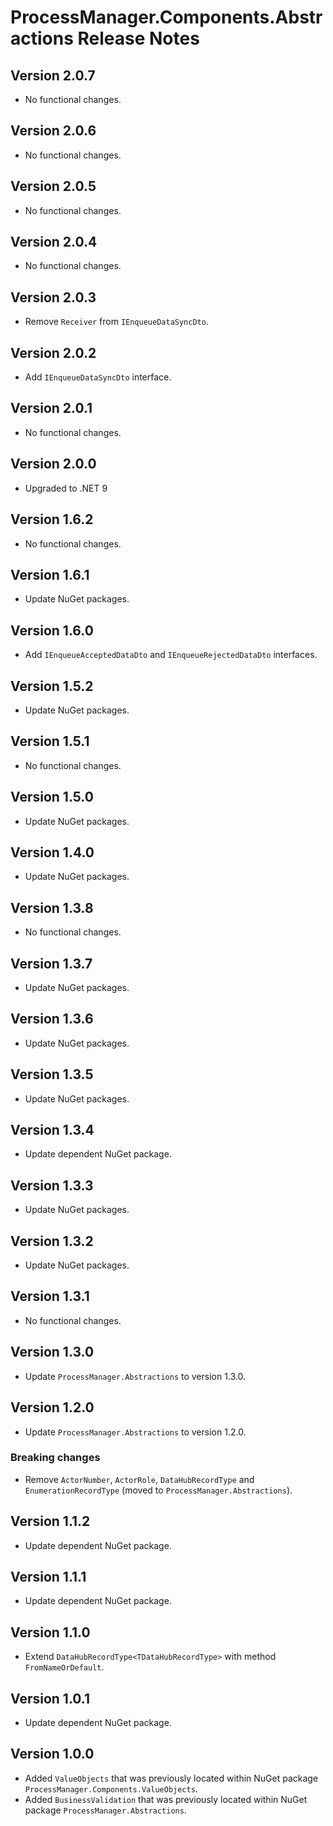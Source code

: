 # ProcessManager.Components.Abstractions Release Notes

## Version 2.0.7

- No functional changes.

## Version 2.0.6

- No functional changes.

## Version 2.0.5

- No functional changes.

## Version 2.0.4

- No functional changes.

## Version 2.0.3

- Remove `Receiver` from `IEnqueueDataSyncDto`.

## Version 2.0.2

- Add `IEnqueueDataSyncDto` interface.

## Version 2.0.1

- No functional changes.

## Version 2.0.0

- Upgraded to .NET 9

## Version 1.6.2

- No functional changes.

## Version 1.6.1

- Update NuGet packages.

## Version 1.6.0

- Add `IEnqueueAcceptedDataDto` and `IEnqueueRejectedDataDto` interfaces.

## Version 1.5.2

- Update NuGet packages.

## Version 1.5.1

- No functional changes.

## Version 1.5.0

- Update NuGet packages.

## Version 1.4.0

- Update NuGet packages.

## Version 1.3.8

- No functional changes.

## Version 1.3.7

- Update NuGet packages.

## Version 1.3.6

- Update NuGet packages.

## Version 1.3.5

- Update NuGet packages.

## Version 1.3.4

- Update dependent NuGet package.

## Version 1.3.3

- Update NuGet packages.

## Version 1.3.2

- Update NuGet packages.

## Version 1.3.1

- No functional changes.

## Version 1.3.0

- Update `ProcessManager.Abstractions` to version 1.3.0.

## Version 1.2.0

- Update `ProcessManager.Abstractions` to version 1.2.0.

### Breaking changes

- Remove `ActorNumber`, `ActorRole`, `DataHubRecordType` and `EnumerationRecordType` (moved to `ProcessManager.Abstractions`).

## Version 1.1.2

- Update dependent NuGet package.

## Version 1.1.1

- Update dependent NuGet package.

## Version 1.1.0

- Extend `DataHubRecordType<TDataHubRecordType>` with method `FromNameOrDefault`.

## Version 1.0.1

- Update dependent NuGet package.

## Version 1.0.0

- Added `ValueObjects` that was previously located within NuGet package `ProcessManager.Components.ValueObjects`.
- Added `BusinessValidation` that was previously located within NuGet package `ProcessManager.Abstractions`.
